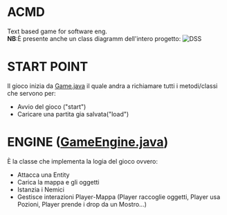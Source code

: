 # ACMD
Text based game for software eng. \
**NB**:È presente anche un class diagramm dell'intero progetto:
![DSS](http://www.plantuml.com/plantuml/proxy?src=https://raw.githubusercontent.com/PdP03/ACMD/dev/DiagrammiUML/ClassDiagram.puml)


# START POINT
Il gioco inizia da [Game.java](https://github.com/PdP03/ACMD/blob/main/src/Game.java) il quale andra a richiamare tutti i metodi/classi che servono per:
* Avvio del gioco ("start")
* Caricare una partita gia salvata("load")

# ENGINE ([GameEngine.java](https://github.com/PdP03/ACMD/blob/main/src/GameEngine.java))
È la classe che implementa la logia del gioco ovvero:
* Attacca una Entity
* Carica la mappa e gli oggetti
* Istanzia i Nemici
* Gestisce interazioni Player-Mappa (Player raccoglie oggetti, Player usa Pozioni, Player prende i drop da un Mostro...)

